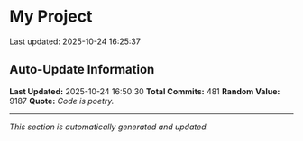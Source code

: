 # My Project


Last updated: 2025-10-24 16:25:37








































































































































































































































































































































































































































































































































































































































































































































































































































































































## Auto-Update Information

**Last Updated:** 2025-10-24 16:50:30
**Total Commits:** 481
**Random Value:** 9187
**Quote:** _Code is poetry._

---
_This section is automatically generated and updated._